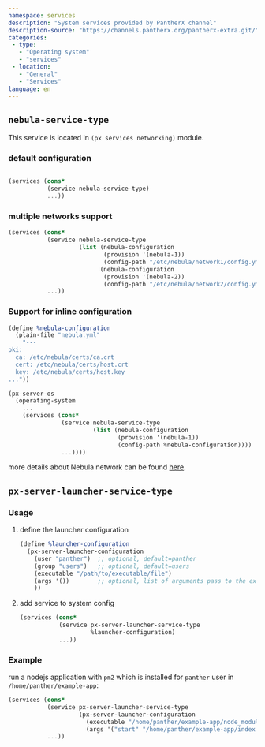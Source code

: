 ```yaml
---
namespace: services
description: "System services provided by PantherX channel"
description-source: "https://channels.pantherx.org/pantherx-extra.git/"
categories:
 - type:
   - "Operating system"
   - "services"
 - location:
   - "General"
   - "Services"
language: en
---
```


## `nebula-service-type`

This service is located in `(px services networking)` module.

### default configuration

```scheme

(services (cons*
           (service nebula-service-type)
           ...))
```

### multiple networks support 

```scheme
(services (cons*
           (service nebula-service-type
                    (list (nebula-configuration
                           (provision '(nebula-1))
                           (config-path "/etc/nebula/network1/config.yml"))
                          (nebula-configuration
                           (provision '(nebula-2))
                           (config-path "/etc/nebula/network2/config.yml"))))
           ...))
```

### Support for inline configuration

```scheme
(define %nebula-configuration
  (plain-file "nebula.yml"
    "---
pki:
  ca: /etc/nebula/certs/ca.crt
  cert: /etc/nebula/certs/host.crt
  key: /etc/nebula/certs/host.key
..."))

(px-server-os
  (operating-system
    ...
    (services (cons*
               (service nebula-service-type
                        (list (nebula-configuration
                               (provision '(nebula-1))
                               (config-path %nebula-configuration))))
               ...))))
```

more details about Nebula network can be found [here](https://wiki.pantherx.org/Nebula-Network/).


## `px-server-launcher-service-type`

### Usage

1. define the launcher configuration
   ```scheme
   (define %launcher-configuration
     (px-server-launcher-configuration
       (user "panther")  ;; optional, default=panther
       (group "users")   ;; optional, default=users
       (executable "/path/to/executable/file")
       (args '())        ;; optional, list of arguments pass to the executable
       ))
   ```    
2. add service to system config
   ```scheme
   (services (cons*
              (service px-server-launcher-service-type
                       %launcher-configuration)
              ...))
   ```

### Example

run a nodejs application with `pm2` which is installed for `panther` user in `/home/panther/example-app`:

```scheme
(services (cons*
           (service px-server-launcher-service-type
                    (px-server-launcher-configuration
                      (executable "/home/panther/example-app/node_modules/.bin/pm2")
                      (args '("start" "/home/panther/example-app/index.js"))))
           ...))
```

